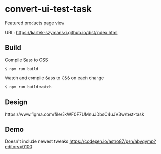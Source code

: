 # convert-ui-test-task
Featured products page view

URL: https://bartek-szymanski.github.io/dist/index.html

## Build

Compile Sass to CSS

`$ npm run build`

Watch and compile Sass to CSS on each change

`$ npm run build:watch`

## Design
https://www.figma.com/file/2kWF0F7UMnuJObsC4uJV3w/test-task

## Demo 
Doesn't include newest tweaks 
https://codepen.io/astro87/pen/abyqymp?editors=0100